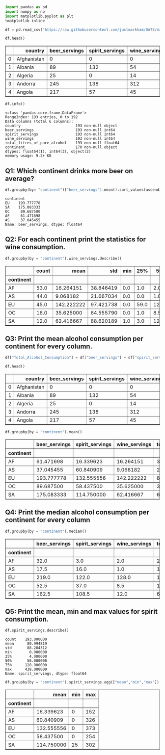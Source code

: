```python
import pandas as pd
import numpy as np
import matplotlib.pyplot as plt
%matplotlib inline
```


```python
df = pd.read_csv("https://raw.githubusercontent.com/justmarkham/DAT8/master/data/drinks.csv")
```


```python
df.head()
```




<div>
<style scoped>
    .dataframe tbody tr th:only-of-type {
        vertical-align: middle;
    }

    .dataframe tbody tr th {
        vertical-align: top;
    }

    .dataframe thead th {
        text-align: right;
    }
</style>
<table border="1" class="dataframe">
  <thead>
    <tr style="text-align: right;">
      <th></th>
      <th>country</th>
      <th>beer_servings</th>
      <th>spirit_servings</th>
      <th>wine_servings</th>
      <th>total_litres_of_pure_alcohol</th>
      <th>continent</th>
    </tr>
  </thead>
  <tbody>
    <tr>
      <td>0</td>
      <td>Afghanistan</td>
      <td>0</td>
      <td>0</td>
      <td>0</td>
      <td>0.0</td>
      <td>AS</td>
    </tr>
    <tr>
      <td>1</td>
      <td>Albania</td>
      <td>89</td>
      <td>132</td>
      <td>54</td>
      <td>4.9</td>
      <td>EU</td>
    </tr>
    <tr>
      <td>2</td>
      <td>Algeria</td>
      <td>25</td>
      <td>0</td>
      <td>14</td>
      <td>0.7</td>
      <td>AF</td>
    </tr>
    <tr>
      <td>3</td>
      <td>Andorra</td>
      <td>245</td>
      <td>138</td>
      <td>312</td>
      <td>12.4</td>
      <td>EU</td>
    </tr>
    <tr>
      <td>4</td>
      <td>Angola</td>
      <td>217</td>
      <td>57</td>
      <td>45</td>
      <td>5.9</td>
      <td>AF</td>
    </tr>
  </tbody>
</table>
</div>




```python
df.info()
```

    <class 'pandas.core.frame.DataFrame'>
    RangeIndex: 193 entries, 0 to 192
    Data columns (total 6 columns):
    country                         193 non-null object
    beer_servings                   193 non-null int64
    spirit_servings                 193 non-null int64
    wine_servings                   193 non-null int64
    total_litres_of_pure_alcohol    193 non-null float64
    continent                       170 non-null object
    dtypes: float64(1), int64(3), object(2)
    memory usage: 9.2+ KB
    

## Q1: Which continent drinks more beer on average?


```python
df.groupby(by= "continent")["beer_servings"].mean().sort_values(ascending = False)
```




    continent
    EU    193.777778
    SA    175.083333
    OC     89.687500
    AF     61.471698
    AS     37.045455
    Name: beer_servings, dtype: float64



## Q2: For each continent print the statistics for wine consumption.


```python
df.groupby(by = "continent").wine_servings.describe()
```




<div>
<style scoped>
    .dataframe tbody tr th:only-of-type {
        vertical-align: middle;
    }

    .dataframe tbody tr th {
        vertical-align: top;
    }

    .dataframe thead th {
        text-align: right;
    }
</style>
<table border="1" class="dataframe">
  <thead>
    <tr style="text-align: right;">
      <th></th>
      <th>count</th>
      <th>mean</th>
      <th>std</th>
      <th>min</th>
      <th>25%</th>
      <th>50%</th>
      <th>75%</th>
      <th>max</th>
    </tr>
    <tr>
      <th>continent</th>
      <th></th>
      <th></th>
      <th></th>
      <th></th>
      <th></th>
      <th></th>
      <th></th>
      <th></th>
    </tr>
  </thead>
  <tbody>
    <tr>
      <td>AF</td>
      <td>53.0</td>
      <td>16.264151</td>
      <td>38.846419</td>
      <td>0.0</td>
      <td>1.0</td>
      <td>2.0</td>
      <td>13.00</td>
      <td>233.0</td>
    </tr>
    <tr>
      <td>AS</td>
      <td>44.0</td>
      <td>9.068182</td>
      <td>21.667034</td>
      <td>0.0</td>
      <td>0.0</td>
      <td>1.0</td>
      <td>8.00</td>
      <td>123.0</td>
    </tr>
    <tr>
      <td>EU</td>
      <td>45.0</td>
      <td>142.222222</td>
      <td>97.421738</td>
      <td>0.0</td>
      <td>59.0</td>
      <td>128.0</td>
      <td>195.00</td>
      <td>370.0</td>
    </tr>
    <tr>
      <td>OC</td>
      <td>16.0</td>
      <td>35.625000</td>
      <td>64.555790</td>
      <td>0.0</td>
      <td>1.0</td>
      <td>8.5</td>
      <td>23.25</td>
      <td>212.0</td>
    </tr>
    <tr>
      <td>SA</td>
      <td>12.0</td>
      <td>62.416667</td>
      <td>88.620189</td>
      <td>1.0</td>
      <td>3.0</td>
      <td>12.0</td>
      <td>98.50</td>
      <td>221.0</td>
    </tr>
  </tbody>
</table>
</div>



## Q3: Print the mean alcohol consumption per continent for every column.


```python
df["Total_Alcohol_Consumption"] = df["beer_servings"] + df["spirit_servings"] + df["wine_servings"] +df["total_litres_of_pure_alcohol"]
```


```python
df.head()
```




<div>
<style scoped>
    .dataframe tbody tr th:only-of-type {
        vertical-align: middle;
    }

    .dataframe tbody tr th {
        vertical-align: top;
    }

    .dataframe thead th {
        text-align: right;
    }
</style>
<table border="1" class="dataframe">
  <thead>
    <tr style="text-align: right;">
      <th></th>
      <th>country</th>
      <th>beer_servings</th>
      <th>spirit_servings</th>
      <th>wine_servings</th>
      <th>total_litres_of_pure_alcohol</th>
      <th>continent</th>
      <th>Total_Alcohol_Consumption</th>
    </tr>
  </thead>
  <tbody>
    <tr>
      <td>0</td>
      <td>Afghanistan</td>
      <td>0</td>
      <td>0</td>
      <td>0</td>
      <td>0.0</td>
      <td>AS</td>
      <td>0.0</td>
    </tr>
    <tr>
      <td>1</td>
      <td>Albania</td>
      <td>89</td>
      <td>132</td>
      <td>54</td>
      <td>4.9</td>
      <td>EU</td>
      <td>279.9</td>
    </tr>
    <tr>
      <td>2</td>
      <td>Algeria</td>
      <td>25</td>
      <td>0</td>
      <td>14</td>
      <td>0.7</td>
      <td>AF</td>
      <td>39.7</td>
    </tr>
    <tr>
      <td>3</td>
      <td>Andorra</td>
      <td>245</td>
      <td>138</td>
      <td>312</td>
      <td>12.4</td>
      <td>EU</td>
      <td>707.4</td>
    </tr>
    <tr>
      <td>4</td>
      <td>Angola</td>
      <td>217</td>
      <td>57</td>
      <td>45</td>
      <td>5.9</td>
      <td>AF</td>
      <td>324.9</td>
    </tr>
  </tbody>
</table>
</div>




```python
df.groupby(by = "continent").mean()
```




<div>
<style scoped>
    .dataframe tbody tr th:only-of-type {
        vertical-align: middle;
    }

    .dataframe tbody tr th {
        vertical-align: top;
    }

    .dataframe thead th {
        text-align: right;
    }
</style>
<table border="1" class="dataframe">
  <thead>
    <tr style="text-align: right;">
      <th></th>
      <th>beer_servings</th>
      <th>spirit_servings</th>
      <th>wine_servings</th>
      <th>total_litres_of_pure_alcohol</th>
      <th>Total_Alcohol_Consumption</th>
    </tr>
    <tr>
      <th>continent</th>
      <th></th>
      <th></th>
      <th></th>
      <th></th>
      <th></th>
    </tr>
  </thead>
  <tbody>
    <tr>
      <td>AF</td>
      <td>61.471698</td>
      <td>16.339623</td>
      <td>16.264151</td>
      <td>3.007547</td>
      <td>97.083019</td>
    </tr>
    <tr>
      <td>AS</td>
      <td>37.045455</td>
      <td>60.840909</td>
      <td>9.068182</td>
      <td>2.170455</td>
      <td>109.125000</td>
    </tr>
    <tr>
      <td>EU</td>
      <td>193.777778</td>
      <td>132.555556</td>
      <td>142.222222</td>
      <td>8.617778</td>
      <td>477.173333</td>
    </tr>
    <tr>
      <td>OC</td>
      <td>89.687500</td>
      <td>58.437500</td>
      <td>35.625000</td>
      <td>3.381250</td>
      <td>187.131250</td>
    </tr>
    <tr>
      <td>SA</td>
      <td>175.083333</td>
      <td>114.750000</td>
      <td>62.416667</td>
      <td>6.308333</td>
      <td>358.558333</td>
    </tr>
  </tbody>
</table>
</div>



## Q4: Print the median alcohol consumption per continent for every column


```python
df.groupby(by = "continent").median()
```




<div>
<style scoped>
    .dataframe tbody tr th:only-of-type {
        vertical-align: middle;
    }

    .dataframe tbody tr th {
        vertical-align: top;
    }

    .dataframe thead th {
        text-align: right;
    }
</style>
<table border="1" class="dataframe">
  <thead>
    <tr style="text-align: right;">
      <th></th>
      <th>beer_servings</th>
      <th>spirit_servings</th>
      <th>wine_servings</th>
      <th>total_litres_of_pure_alcohol</th>
      <th>Total_Alcohol_Consumption</th>
    </tr>
    <tr>
      <th>continent</th>
      <th></th>
      <th></th>
      <th></th>
      <th></th>
      <th></th>
    </tr>
  </thead>
  <tbody>
    <tr>
      <td>AF</td>
      <td>32.0</td>
      <td>3.0</td>
      <td>2.0</td>
      <td>2.30</td>
      <td>52.10</td>
    </tr>
    <tr>
      <td>AS</td>
      <td>17.5</td>
      <td>16.0</td>
      <td>1.0</td>
      <td>1.20</td>
      <td>69.20</td>
    </tr>
    <tr>
      <td>EU</td>
      <td>219.0</td>
      <td>122.0</td>
      <td>128.0</td>
      <td>10.00</td>
      <td>550.60</td>
    </tr>
    <tr>
      <td>OC</td>
      <td>52.5</td>
      <td>37.0</td>
      <td>8.5</td>
      <td>1.75</td>
      <td>100.25</td>
    </tr>
    <tr>
      <td>SA</td>
      <td>162.5</td>
      <td>108.5</td>
      <td>12.0</td>
      <td>6.85</td>
      <td>389.85</td>
    </tr>
  </tbody>
</table>
</div>



## Q5: Print the mean, min and max values for spirit consumption.


```python
df.spirit_servings.describe()
```




    count    193.000000
    mean      80.994819
    std       88.284312
    min        0.000000
    25%        4.000000
    50%       56.000000
    75%      128.000000
    max      438.000000
    Name: spirit_servings, dtype: float64




```python
df.groupby(by = "continent").spirit_servings.agg(["mean","min","max"])
```




<div>
<style scoped>
    .dataframe tbody tr th:only-of-type {
        vertical-align: middle;
    }

    .dataframe tbody tr th {
        vertical-align: top;
    }

    .dataframe thead th {
        text-align: right;
    }
</style>
<table border="1" class="dataframe">
  <thead>
    <tr style="text-align: right;">
      <th></th>
      <th>mean</th>
      <th>min</th>
      <th>max</th>
    </tr>
    <tr>
      <th>continent</th>
      <th></th>
      <th></th>
      <th></th>
    </tr>
  </thead>
  <tbody>
    <tr>
      <td>AF</td>
      <td>16.339623</td>
      <td>0</td>
      <td>152</td>
    </tr>
    <tr>
      <td>AS</td>
      <td>60.840909</td>
      <td>0</td>
      <td>326</td>
    </tr>
    <tr>
      <td>EU</td>
      <td>132.555556</td>
      <td>0</td>
      <td>373</td>
    </tr>
    <tr>
      <td>OC</td>
      <td>58.437500</td>
      <td>0</td>
      <td>254</td>
    </tr>
    <tr>
      <td>SA</td>
      <td>114.750000</td>
      <td>25</td>
      <td>302</td>
    </tr>
  </tbody>
</table>
</div>




```python

```
